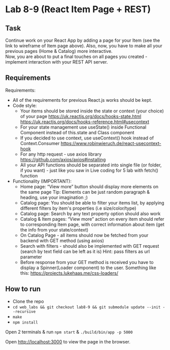 # Lab 8-9 (React Item Page + REST)
## Task
Continue work on your React App by adding a page for  your Item (see the link to wireframe of Item page above). Also, now, you have to make all your previous pages (Home & Catalog) more interactive.  
Now, you are about to put a final touches on all pages you created - implement interaction with your REST API server.  

## Requirements
Requirements:
 -  All of the requirements for previous React.js works should be kept.
 -  Code style:
     -  Your items should be stored inside the state or context (your choice) of your page https://uk.reactjs.org/docs/hooks-state.html https://uk.reactjs.org/docs/hooks-reference.html#usecontext
     - For your state management use useState() inside Functional Component instead of this.state and Class component
     - If you decided to use context, use useContext() hook instead of Context.Consumer https://www.robinwieruch.de/react-usecontext-hook
     - For any http request - use axios library https://github.com/axios/axios#installing
     - All your API functions should be separated into single file (or folder, if you want) - just like you saw in Live coding for 5 lab with fetch() function
 -  Functionality (IMPORTANT):
     - Home page: “View more” button should display more elements on the same page Tip: Elements can be just random paragraph & heading, use your imagination ;)
     - Catalog page: You should be able to filter your items list, by applying different filters by item's properties (i.e size/color/type)
     - Catalog page: Search by any text property option should also work
     - Catalog & Item pages: “View more” action on every item should refer to corresponding Item page, with correct information about item (get the info from your state/context)
     - On Catalog Page - all items should now be fetched from your backend with GET method (using axios)
     - Search with filters - should also be implemented with GET request (search by text field can be left as it is) Hint: pass filters as url parameter
     - Before response from your GET method is received you have to display a Spinner(Loader component) to the user. Something like this: https://projects.lukehaas.me/css-loaders/

## How to run
 - Clone the repo
 - `cd web_labs && git checkout lab8-9 && git submodule update --init --recursive`
 - `make`
 - `npm install`

Open 2 terminals & run `npm start` & `./build/bin/app -p 5000`

Open [http://localhost:3000](http://localhost:3000) to view the page in the browser.


